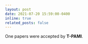 ```yaml
---
layout: post
date: 2021-07-20 15:59:00-0400
inline: true
related_posts: false
---
```


One papers were accepted by **T-PAMI**.